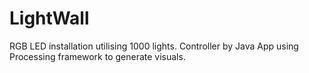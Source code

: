 LightWall
=========

RGB LED installation utilising 1000 lights. Controller by Java App using Processing framework to generate visuals.
